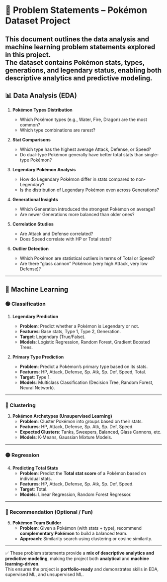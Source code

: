# 🎯 Problem Statements – Pokémon Dataset Project

This document outlines the **data analysis** and **machine learning** problem statements explored in this project.  
The dataset contains Pokémon stats, types, generations, and legendary status, enabling both **descriptive analytics** and **predictive modeling**.
---
## 📊 Data Analysis (EDA)

1. **Pokémon Types Distribution**
   - Which Pokémon types (e.g., Water, Fire, Dragon) are the most common?
   - Which type combinations are rarest?

2. **Stat Comparisons**
   - Which type has the highest average Attack, Defense, or Speed?
   - Do dual-type Pokémon generally have better total stats than single-type Pokémon?

3. **Legendary Pokémon Analysis**
   - How do Legendary Pokémon differ in stats compared to non-Legendary?
   - Is the distribution of Legendary Pokémon even across Generations?

4. **Generational Insights**
   - Which Generation introduced the strongest Pokémon on average?
   - Are newer Generations more balanced than older ones?

5. **Correlation Studies**
   - Are Attack and Defense correlated?
   - Does Speed correlate with HP or Total stats?

6. **Outlier Detection**
   - Which Pokémon are statistical outliers in terms of Total or Speed?
   - Are there “glass cannon” Pokémon (very high Attack, very low Defense)?
---
## 🤖 Machine Learning

### 🟢 Classification
1. **Legendary Prediction**
   - **Problem**: Predict whether a Pokémon is Legendary or not.  
   - **Features**: Base stats, Type 1, Type 2, Generation.  
   - **Target**: Legendary (True/False).  
   - **Models**: Logistic Regression, Random Forest, Gradient Boosted Trees.  

2. **Primary Type Prediction**
   - **Problem**: Predict a Pokémon’s primary type based on its stats.  
   - **Features**: HP, Attack, Defense, Sp. Atk, Sp. Def, Speed, Total.  
   - **Target**: Type 1.  
   - **Models**: Multiclass Classification (Decision Tree, Random Forest, Neural Network).  
---
### 🔵 Clustering
3. **Pokémon Archetypes (Unsupervised Learning)**
   - **Problem**: Cluster Pokémon into groups based on their stats.  
   - **Features**: HP, Attack, Defense, Sp. Atk, Sp. Def, Speed.  
   - **Expected Clusters**: Tanks, Sweepers, Balanced, Glass Cannons, etc.  
   - **Models**: K-Means, Gaussian Mixture Models.  
---
### 🟡 Regression
4. **Predicting Total Stats**
   - **Problem**: Predict the **Total stat score** of a Pokémon based on individual stats.  
   - **Features**: HP, Attack, Defense, Sp. Atk, Sp. Def, Speed.  
   - **Target**: Total.  
   - **Models**: Linear Regression, Random Forest Regressor.  
---
### 🔴 Recommendation (Optional / Fun)
5. **Pokémon Team Builder**
   - **Problem**: Given a Pokémon (with stats + type), recommend **complementary Pokémon** to build a balanced team.  
   - **Approach**: Similarity search using clustering or cosine similarity.  

---

✅ These problem statements provide a **mix of descriptive analytics and predictive modeling**, making the project both **analytical** and **machine learning-driven**.  
This ensures the project is **portfolio-ready** and demonstrates skills in EDA, supervised ML, and unsupervised ML.
